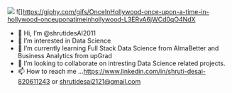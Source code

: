![](https://giphy.com/gifs/OnceInHollywood-once-upon-a-time-in-hollywood-onceuponatimeinhollywood-L3ERvA6jWCd0qO4NdX)
![]https://giphy.com/gifs/OnceInHollywood-once-upon-a-time-in-hollywood-onceuponatimeinhollywood-L3ERvA6jWCd0qO4NdX

- 👋 Hi, I’m @shrutidesAI2011
- 👀 I’m interested in Data Science 
- 🌱 I’m currently learning Full Stack Data Science from AlmaBetter and Business Analytics from upGrad
- 💞️ I’m looking to collaborate on intresting Data Science related projects.
- 📫 How to reach me ...https://www.linkedin.com/in/shruti-desai-820611243 or shrutidesai2121@gmail.com

<!---
shrutidesAI2011/shrutidesAI2011 is a ✨ special ✨ repository because its `README.md` (this file) appears on your GitHub profile.
You can click the Preview link to take a look at your changes.
--->
